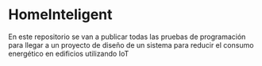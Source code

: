 # HomeInteligent
En este repositorio se van a publicar todas las pruebas de programación para llegar a un proyecto de diseño de un sistema para reducir el consumo energético en edificios utilizando IoT
